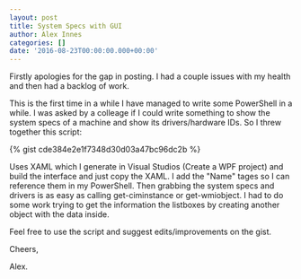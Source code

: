 ```yaml
---
layout: post
title: System Specs with GUI
author: Alex Innes
categories: []
date: '2016-08-23T00:00:00.000+00:00'
---
```



Firstly apologies for the gap in posting. I had a couple issues with my health and then had a backlog of work.
<!--more-->

 

This is the first time in a while I have managed to write some PowerShell in a while. I was asked by a colleage if I could write something to show the system specs of a machine
and show its drivers/hardware IDs.
So I threw together this script:

{% gist cde384e2e1f7348d30d03a47bc96dc2b %}

Uses XAML which I generate in Visual Studios (Create a WPF project) and build the interface and just copy the XAML.
I add the "Name" tages so I can reference them in my PowerShell.
Then grabbing the system specs and drivers is as easy as calling get-ciminstance or get-wmiobject.
I had to do some work trying to get the information the listboxes by creating another object with the data inside.

Feel free to use the script and suggest edits/improvements on the gist.

Cheers,

Alex.